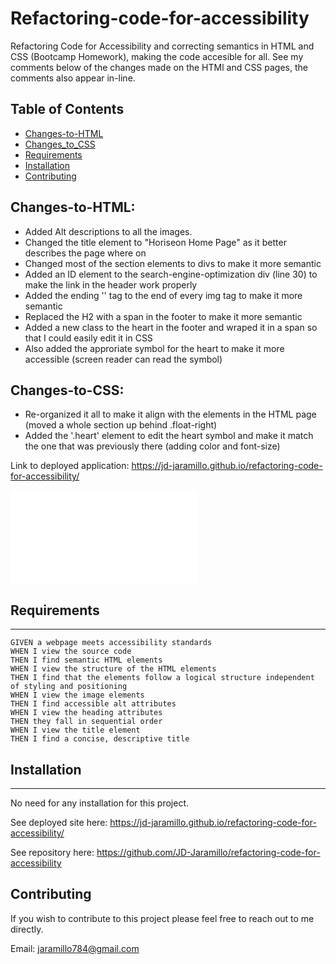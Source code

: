 # Refactoring-code-for-accessibility
 Refactoring Code for Accessibility and correcting semantics in HTML and CSS (Bootcamp Homework), making the code accesible for all. 
See my comments below of the changes made on the HTMl and CSS pages, the comments also appear in-line. 

## Table of Contents

* [Changes-to-HTML](#Changes-to-HTML:)
* [Changes_to_CSS](#Changes_to_CSS:)
* [Requirements](#Requirements)
* [Installation](#Installation)
* [Contributing](#Contributing)

## Changes-to-HTML: 
  * Added Alt descriptions to all the images.
  * Changed the title element to "Horiseon Home Page" as it better describes the page where on
  * Changed most of the section elements to divs to make it more semantic 
  * Added an ID element to the search-engine-optimization div (line 30) to make the link in the header work properly
  * Added the ending '</img>' tag to the end of every img tag to make it more semantic 
  * Replaced the H2 with a span in the footer to make it more semantic 
  * Added a new class to the heart in the footer and wraped it in a span so that I could easily edit it in CSS 
  * Also added the approriate symbol for the heart to make it more accessible (screen reader can read the symbol)  
  
 ## Changes-to-CSS: 
  * Re-organized it all to make it align with the elements in the HTML page (moved a whole section up behind .float-right) 
  * Added the '.heart' element to edit the heart symbol and make it match the one that was previously there (adding color and font-size)
  
Link to deployed application: https://jd-jaramillo.github.io/refactoring-code-for-accessibility/ 

![refactoring-code-for-accessibility](horiseon-home-page.pdf)

## Requirements 
---
```
GIVEN a webpage meets accessibility standards
WHEN I view the source code
THEN I find semantic HTML elements
WHEN I view the structure of the HTML elements
THEN I find that the elements follow a logical structure independent of styling and positioning
WHEN I view the image elements
THEN I find accessible alt attributes
WHEN I view the heading attributes
THEN they fall in sequential order
WHEN I view the title element
THEN I find a concise, descriptive title
```

## Installation
---
No need for any installation for this project.

See deployed site here: https://jd-jaramillo.github.io/refactoring-code-for-accessibility/

See repository here: https://github.com/JD-Jaramillo/refactoring-code-for-accessibility

## Contributing 

If you wish to contribute to this project please feel free to reach out to me directly.

Email: jaramillo784@gmail.com

